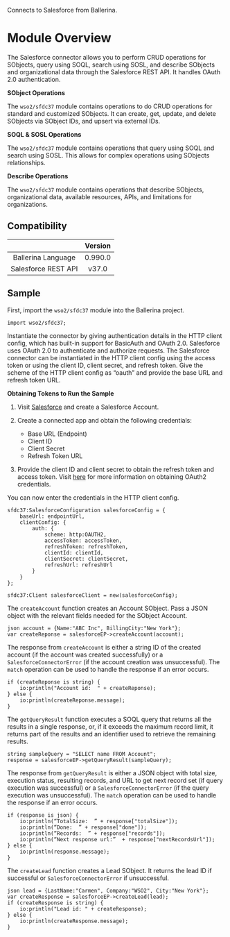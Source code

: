 Connects to Salesforce from Ballerina. 

# Module Overview

The Salesforce connector allows you to perform CRUD operations for SObjects, query using SOQL, search using SOSL, and
describe SObjects and organizational data through the Salesforce REST API. It handles OAuth 2.0 authentication.

**SObject Operations**

The `wso2/sfdc37` module contains operations to do CRUD operations for standard and customized SObjects. It can create, 
get, update, and delete SObjects via SObject IDs, and upsert via external IDs.

**SOQL & SOSL Operations**

The `wso2/sfdc37` module contains operations that query using SOQL and search using SOSL. This allows for complex 
operations using SObjects relationships.

**Describe Operations**

The `wso2/sfdc37` module contains operations that describe SObjects, organizational data, available resources, APIs, and 
limitations for organizations.

## Compatibility
|                     |    Version     |
|:-------------------:|:--------------:|
| Ballerina Language  | 0.990.0        |
| Salesforce REST API | v37.0          |

## Sample
First, import the `wso2/sfdc37` module into the Ballerina project.
```ballerina
import wso2/sfdc37;
```
Instantiate the connector by giving authentication details in the HTTP client config, which has built-in support for 
BasicAuth and OAuth 2.0. Salesforce uses OAuth 2.0 to authenticate and authorize requests. The Salesforce connector can 
be instantiated in the HTTP client config using the access token or using the client ID, client secret, and refresh 
token. Give the scheme of the HTTP client config as “oauth” and provide the base URL and refresh token URL.

**Obtaining Tokens to Run the Sample**

1. Visit [Salesforce](https://www.salesforce.com) and create a Salesforce Account.
2. Create a connected app and obtain the following credentials: 
    * Base URL (Endpoint)
    * Client ID
    * Client Secret
    * Refresh Token URL

3. Provide the client ID and client secret to obtain the refresh token and access token. Visit 
[here](https://help.salesforce.com/articleView?id=remoteaccess_authenticate_overview.htm) for more information 
on obtaining OAuth2 credentials.

You can now enter the credentials in the HTTP client config. 
```ballerina
sfdc37:SalesforceConfiguration salesforceConfig = {
    baseUrl: endpointUrl,
    clientConfig: {
        auth: {
            scheme: http:OAUTH2,
            accessToken: accessToken,
            refreshToken: refreshToken,
            clientId: clientId,
            clientSecret: clientSecret,
            refreshUrl: refreshUrl
        }
    }
};

sfdc37:Client salesforceClient = new(salesforceConfig);
```
The `createAccount` function creates an Account SObject. Pass a JSON object with the relevant fields needed for the 
SObject Account.
```ballerina
json account = {Name:"ABC Inc", BillingCity:"New York"};
var createReponse = salesforceEP->createAccount(account);
```
The response from `createAccount` is either a string ID of the created account (if the account was created successfully) 
or a `SalesforceConnectorError` (if the account creation was unsuccessful). The `match` operation can be used to handle 
the response if an error occurs.
```ballerina
if (createReponse is string) {
    io:println("Account id:  " + createReponse);
} else {
    io:println(createReponse.message);
}
```
The `getQueryResult` function executes a SOQL query that returns all the results in a single response, or, if it exceeds 
the maximum record limit, it returns part of the results and an identifier used to retrieve the remaining results.
```ballerina
string sampleQuery = "SELECT name FROM Account";
response = salesforceEP->getQueryResult(sampleQuery);
```
The response from `getQueryResult` is either a JSON object with total size, execution status, resulting records, and 
URL to get next record set (if query execution was successful) or a `SalesforceConnectorError` 
(if the query execution was unsuccessful). The `match` operation can be used to handle the response if an error occurs.
```ballerina
if (response is json) {
    io:println(“TotalSize:  ” + response["totalSize"]);
    io:println(“Done:  ” + response["done"]);
    io:println(“Records:  ” + response["records"]);
    io:println(“Next response url:”  + response["nextRecordsUrl"]);
} else {
    io:println(response.message);
}
```
The `createLead` function creates a Lead SObject. It returns the lead ID if successful or `SalesforceConnectorError` if 
unsuccessful.
```ballerina
json lead = {LastName:"Carmen", Company:"WSO2", City:"New York"};
var createResponse = salesforceEP->createLead(lead);
if (createResponse is string) {
    io:println("Lead id: " + createResponse);
} else {
    io:println(createResponse.message);
}
```


